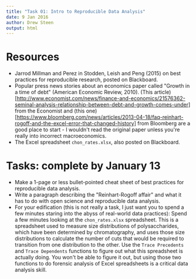 ```yaml
---
title: "Task 01: Intro to Reproducible Data Analysis"
date: 9 Jan 2016
author: Drew Steen
output: html
---
```


# Resources
* Jarrod Millman and Perez in Stodden, Leish and Peng (2015) on best practices for reproducible research, posted on Blackboard.
* Popular press news stories about an economics paper called "Growth in a time of debt" (American Economic Review, 2010). (This article)[http://www.economist.com/news/finance-and-economics/21576362-seminal-analysis-relationship-between-debt-and-growth-comes-under] from the Economist and (this one)[https://www.bloomberg.com/news/articles/2013-04-18/faq-reinhart-rogoff-and-the-excel-error-that-changed-history] from Bloomberg are a good place to start - I wouldn't read the original paper unless you're really into incorrect macroeconomics.
* The Excel spreadsheet `chon_rates.xlsx`, also posted on Blackboard.

# Tasks: complete by January 13 
* Make a 1-page or less bullet-pointed cheat sheet of best practices for reproducible data analysis.
* Write a paragraph describing the "Reinhart-Rogoff affair" and what it has to do with open science and reproducible data analysis. 
* For your edification (this is not really a task, I just want you to spend a few minutes staring into the abyss of real-world data practices): Spend a few minutes looking at the `chon_rates.xlsx` spreadsheet. This is a spreadsheet used to measure size distributions of polysaccharides, which have been determined by chromatography, and uses those size distributions to calculate the number of cuts that would be required to transition from one distribution to the other. Use the `Trace Precedents` and `Trace Dependents` functions to figure out what this spreadsheet is actually doing. You won't be able to figure it out, but using those two functions to do forensic analysis of Excel spreadsheets is a critical data analysis skill.